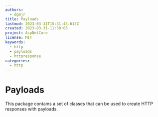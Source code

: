 ```yaml
---
authors:
  - dgmjr
title: Payloads
lastmod: 2023-03-31T15:31:45.613Z
created: 2023-03-31-11:30:03
project: AspNetCore
license: MIT
keywords:
  - http
  - payloads
  - httpresponse
categories:
  - http
---
```


# Payloads

This package contains a set of classes that can be used to create HTTP responses with payloads.
